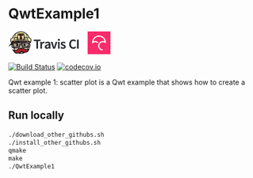 # QwtExample1

[![Travis CI logo](TravisCI.png)](https://travis-ci.org)
![Whitespace](Whitespace.png)
[![Codecov logo](Codecov.png)](https://www.codecov.io)

[![Build Status](https://travis-ci.org/richelbilderbeek/QwtExample1.svg?branch=master)](https://travis-ci.org/richelbilderbeek/QwtExample1)
[![codecov.io](https://codecov.io/github/richelbilderbeek/QwtExample1/coverage.svg?branch=master)](https://codecov.io/github/richelbilderbeek/QwtExample1?branch=master)

Qwt example 1: scatter plot is a Qwt example that shows how to create a scatter plot.

## Run locally

```
./download_other_githubs.sh
./install_other_githubs.sh
qmake
make
./QwtExample1
```
